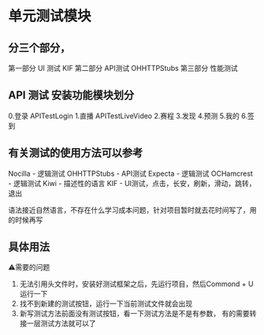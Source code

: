 #  单元测试模块

## 分三个部分，
第一部分 UI 测试   KIF
第二部分 API测试  OHHTTPStubs
第三部分 性能测试 

## API 测试 安装功能模块划分
0.登录  APITestLogin
1.直播  APITestLiveVideo
2.赛程 
3.发现
4.预测
5.我的
6.签到
## 有关测试的使用方法可以参考
Nocilla - 逻辑测试
OHHTTPStubs - API测试
Expecta - 逻辑测试
OCHamcrest - 逻辑测试
Kiwi - 描述性的语言
KIF - UI测试，点击，长安，刷新，滑动，跳转，退出

语法接近自然语言，不存在什么学习成本问题，针对项目暂时就去花时间写了，用的时候再写

## 具体用法

⚠️需要的问题
 1. 无法引用头文件时，安装好测试框架之后，先运行项目，然后Commond + U 运行一下
 2. 找不到新建的测试按钮，运行一下当前测试文件就会出现
 3. 新写测试方法前面没有测试按钮，看一下测试方法是不是有参数，
 有的需要转接一层测试方法就可以了
